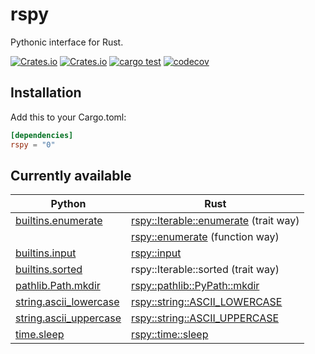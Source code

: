 # rspy

Pythonic interface for Rust.

[![Crates.io](https://img.shields.io/crates/v/rspy)](https://crates.io/crates/rspy)
[![Crates.io](https://img.shields.io/crates/d/rspy)](https://crates.io/crates/rspy)
[![cargo test](https://github.com/seijinrosen/rspy/actions/workflows/cargo_test.yml/badge.svg)](https://github.com/seijinrosen/rspy/actions/workflows/cargo_test.yml)
[![codecov](https://codecov.io/gh/seijinrosen/rspy/branch/main/graph/badge.svg)](https://codecov.io/gh/seijinrosen/rspy)

## Installation

Add this to your Cargo.toml:

```toml
[dependencies]
rspy = "0"
```

## Currently available

| Python                   | Rust                                    |
| ------------------------ | --------------------------------------- |
| [builtins.enumerate]     | [rspy::Iterable::enumerate] (trait way) |
|                          | [rspy::enumerate] (function way)        |
| [builtins.input]         | [rspy::input]                           |
| [builtins.sorted]        | rspy::Iterable::sorted (trait way)      |
| [pathlib.Path.mkdir]     | [rspy::pathlib::PyPath::mkdir]          |
| [string.ascii_lowercase] | [rspy::string::ASCII_LOWERCASE]         |
| [string.ascii_uppercase] | [rspy::string::ASCII_UPPERCASE]         |
| [time.sleep]             | [rspy::time::sleep]                     |

[builtins.enumerate]: https://docs.python.org/ja/3/library/functions.html#enumerate
[builtins.input]: https://docs.python.org/ja/3/library/functions.html#input
[builtins.sorted]: https://docs.python.org/ja/3/library/functions.html#sorted
[pathlib.path.mkdir]: https://docs.python.org/ja/3/library/pathlib.html#pathlib.Path.mkdir
[string.ascii_lowercase]: https://docs.python.org/ja/3/library/string.html#string.ascii_lowercase
[string.ascii_uppercase]: https://docs.python.org/ja/3/library/string.html#string.ascii_uppercase
[time.sleep]: https://docs.python.org/ja/3/library/time.html#time.sleep
[rspy::iterable::enumerate]: https://docs.rs/rspy/latest/rspy/trait.Iterable.html#tymethod.enumerate
[rspy::enumerate]: https://docs.rs/rspy/latest/rspy/fn.enumerate.html
[rspy::input]: https://docs.rs/rspy/latest/rspy/fn.input.html
[rspy::pathlib::pypath::mkdir]: https://docs.rs/rspy/latest/rspy/pathlib/trait.PyPath.html#tymethod.mkdir
[rspy::string::ascii_lowercase]: https://docs.rs/rspy/latest/rspy/string/constant.ASCII_LOWERCASE.html
[rspy::string::ascii_uppercase]: https://docs.rs/rspy/latest/rspy/string/constant.ASCII_UPPERCASE.html
[rspy::time::sleep]: https://docs.rs/rspy/latest/rspy/time/fn.sleep.html
